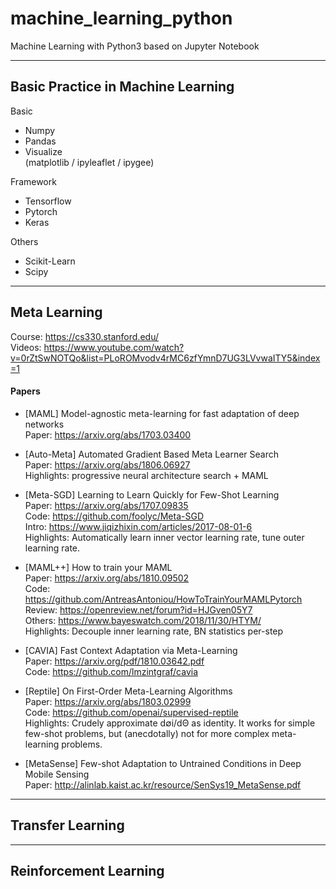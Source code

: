 # machine_learning_python
Machine Learning with Python3 based on Jupyter Notebook

---

## Basic Practice in Machine Learning
Basic
+ Numpy  
+ Pandas  
+ Visualize  
  (matplotlib / ipyleaflet / ipygee)  

Framework 
+ Tensorflow
+ Pytorch
+ Keras

Others
+ Scikit-Learn
+ Scipy

---

## Meta Learning
Course: https://cs330.stanford.edu/  
Videos: https://www.youtube.com/watch?v=0rZtSwNOTQo&list=PLoROMvodv4rMC6zfYmnD7UG3LVvwaITY5&index=1  

#### Papers  
+ [MAML] Model-agnostic meta-learning for fast adaptation of deep networks  
Paper: https://arxiv.org/abs/1703.03400  

+ [Auto-Meta] Automated Gradient Based Meta Learner Search  
Paper: https://arxiv.org/abs/1806.06927  
Highlights: progressive neural architecture search + MAML

+ [Meta-SGD] Learning to Learn Quickly for Few-Shot Learning  
Paper: https://arxiv.org/abs/1707.09835  
Code: https://github.com/foolyc/Meta-SGD  
Intro: https://www.jiqizhixin.com/articles/2017-08-01-6  
Highlights: Automatically learn inner vector learning rate, tune outer learning rate.  

+ [MAML++] How to train your MAML   
Paper: https://arxiv.org/abs/1810.09502   
Code: https://github.com/AntreasAntoniou/HowToTrainYourMAMLPytorch  
Review: https://openreview.net/forum?id=HJGven05Y7  
Others: https://www.bayeswatch.com/2018/11/30/HTYM/  
Highlights: Decouple inner learning rate, BN statistics per-step  

+ [CAVIA] Fast Context Adaptation via Meta-Learning  
Paper: https://arxiv.org/pdf/1810.03642.pdf  
Code: https://github.com/lmzintgraf/cavia  

+ [Reptile] On First-Order Meta-Learning Algorithms  
Paper: https://arxiv.org/abs/1803.02999  
Code: https://github.com/openai/supervised-reptile  
Highlights:  Crudely approximate d∅i/dΘ as identity. It works for simple few-shot problems, but (anecdotally) not for more complex meta-learning problems.

+ [MetaSense] Few-shot Adaptation to Untrained Conditions in Deep Mobile Sensing   
Paper: http://alinlab.kaist.ac.kr/resource/SenSys19_MetaSense.pdf  


---

## Transfer Learning


---

## Reinforcement Learning
